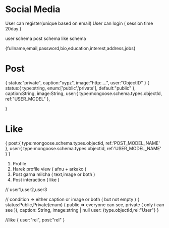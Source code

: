 # Social Media

User can register(unique based on email)
User can login ( session time 20day )

user schema
post schema
like schema

{fullname,email,password,bio,education,interest,address,jobs}

# Post

{
status:"private",
caption:"xypz",
image:"http:....",
user:"ObjectID"
}
{
status:{
type:string,
enum:['public','private'],
default:"public"
},
caption:String,
image:String,
user:{
type:mongoose.schema.types.objectId,
ref:"USER_MODEL"
},

}

# Like

{
post:{
type:mongoose.schema.types.objectid,
ref:'POST_MODEL_NAME'
},
user:{
type:mongoose.schema.types.objectid,
ref:'USER_MODEL_NAME'
}
}

1. Profile
2. Harek profile view ( afnu + arkako )
3. Post garna milcha ( text,image or both )
4. Post interaction ( like )

// user1,user2,user3

// condition => either caption or image or both ( but not empty )
{
status:Public,Private(enum) ( public => everyone can see, private ( only i can see )),
caption: String,
image:string | null
user: {type.objectId,rel:"User"}
}

//like
{
user:"rel",
post:"rel"
}
